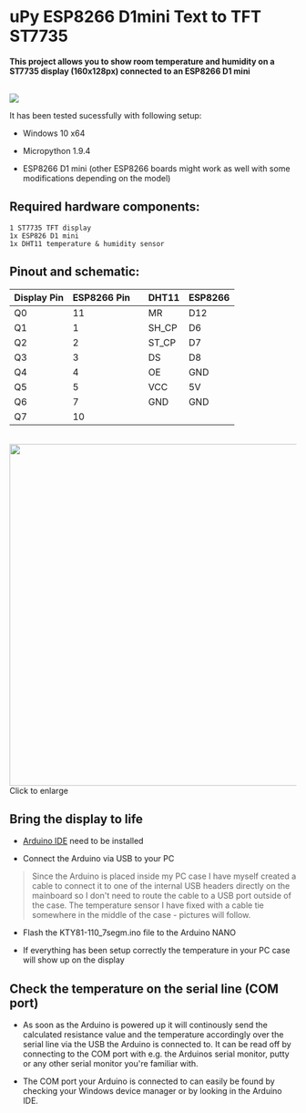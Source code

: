 # uPy ESP8266 D1mini Text to TFT ST7735
**This project allows you to show room temperature and humidity on a ST7735 display (160x128px) connected to an ESP8266 D1 mini**

</br>
<img src="https://i.imgur.com/EwXUg77.png">

It has been tested sucessfully with following setup:

* Windows 10 x64

* Micropython 1.9.4

* ESP8266 D1 mini  (other ESP8266 boards might work as well with some modifications depending on the model)

## Required hardware components:

    1 ST7735 TFT display
    1x ESP826 D1 mini
    1x DHT11 temperature & humidity sensor
          
## Pinout and schematic:

|Display Pin |ESP8266 Pin |  |DHT11       |ESP8266      |
|------------|------------|--|------------|-------------|
|Q0          |11          |  |MR	      |D12          |
|Q1          |1           |  |SH_CP       |D6           |
|Q2          |2           |  |ST_CP       |D7           |
|Q3          |3           |  |DS	      |D8           |
|Q4          |4           |  |OE          |GND          |
|Q5          |5           |  |VCC         |5V           |
|Q6          |7           |  |GND         |GND          |
|Q7          |10          |  |            |             |
   
</br>
<img src="https://i.imgur.com/jWa8qOf.png" width="600">
Click to enlarge

## Bring the display to life

* [Arduino IDE](https://www.arduino.cc/en/software) need to be installed

* Connect the Arduino via USB to your PC
> Since the Arduino is placed inside my PC case I have myself created a cable to connect it to one of the internal USB headers directly on the mainboard so I don't need to route the cable to a USB port outside of the case. The temperature sensor I have fixed with a cable tie somewhere in the middle of the case - pictures will follow.

* Flash the KTY81-110_7segm.ino file to the Arduino NANO

* If everything has been setup correctly the temperature in your PC case will show up on the display

## Check the temperature on the serial line (COM port)

* As soon as the Arduino is powered up it will continously send the calculated resistance value and the temperature accordingly over the serial line via the USB the Arduino is connected to. It can be read off by connecting to the COM port with e.g. the Arduinos serial monitor, putty or any other serial monitor you're familiar with.
      
* The COM port your Arduino is connected to can easily be found by checking your Windows device manager or by looking in the Arduino IDE.
  
</br>

